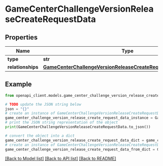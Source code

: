 # GameCenterChallengeVersionReleaseCreateRequestData


## Properties

Name | Type | Description | Notes
------------ | ------------- | ------------- | -------------
**type** | **str** |  | 
**relationships** | [**GameCenterChallengeVersionReleaseCreateRequestDataRelationships**](GameCenterChallengeVersionReleaseCreateRequestDataRelationships.md) |  | 

## Example

```python
from openapi_client.models.game_center_challenge_version_release_create_request_data import GameCenterChallengeVersionReleaseCreateRequestData

# TODO update the JSON string below
json = "{}"
# create an instance of GameCenterChallengeVersionReleaseCreateRequestData from a JSON string
game_center_challenge_version_release_create_request_data_instance = GameCenterChallengeVersionReleaseCreateRequestData.from_json(json)
# print the JSON string representation of the object
print(GameCenterChallengeVersionReleaseCreateRequestData.to_json())

# convert the object into a dict
game_center_challenge_version_release_create_request_data_dict = game_center_challenge_version_release_create_request_data_instance.to_dict()
# create an instance of GameCenterChallengeVersionReleaseCreateRequestData from a dict
game_center_challenge_version_release_create_request_data_from_dict = GameCenterChallengeVersionReleaseCreateRequestData.from_dict(game_center_challenge_version_release_create_request_data_dict)
```
[[Back to Model list]](../README.md#documentation-for-models) [[Back to API list]](../README.md#documentation-for-api-endpoints) [[Back to README]](../README.md)


